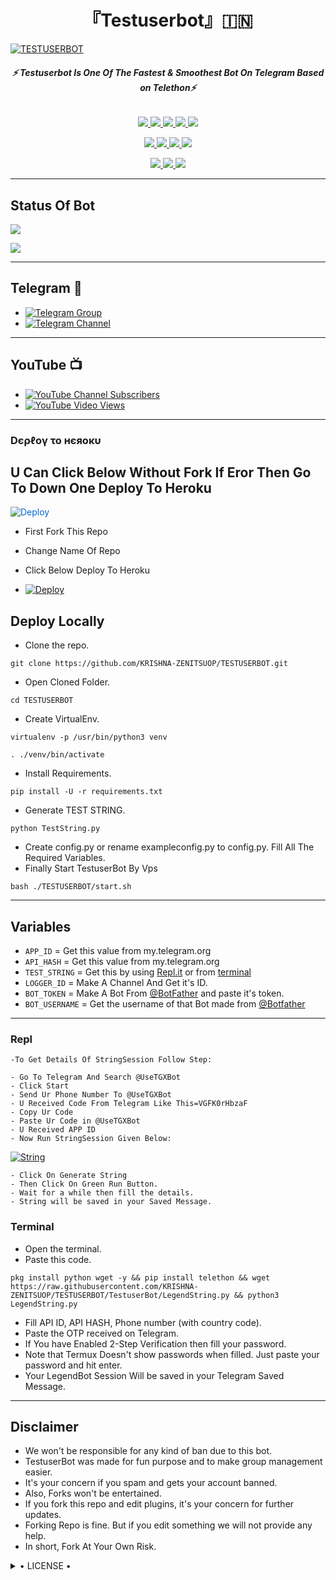 <h1 align="center">
<b> 『Testuserbot』🇮🇳 </b>
</h1>

[![TESTUSERBOT](https://te.legra.ph/file/e0d2a58ee8d25a9f29a60.jpg)](https://github.com/KRISHNA-ZENITSUOP/TESTUSERBOT)

<h6 align="center">
  <b>⚡ Testuserbot Is One Of The Fastest & Smoothest Bot On Telegram Based on Telethon⚡</b>
</h6>

<p align="center">
<a href="https://github.com/KRISHNA-ZENITSUOP/TESTUSERBOT" alt="GitHub closed issues"> <img src="https://img.shields.io/github/issues-closed-raw/KRISHNA-ZENITSUOP/TESTUSERBOT?style=flat&logo=github&color=success" /> </a>
<a href="https://github.com/KRISHNA-ZENITSUOP/TESTUSERBOT/graphs/contributors" alt="GitHub contributors"> <img src="https://img.shields.io/github/contributors/KRISHNA-ZENITSUOP/TESTUSERBOT?style=flat&logo=github" /> </a>
<a href="https://github.com/KRISHNA-ZENITSUOP/TESTUSERBOT/network/members" alt="GitHub forks"> <img src="https://img.shields.io/github/forks/KRISHNA-ZENITSUOP/TESTUSERBOT?label=Forks&logo=github" /> </a>
<a href="https://github.com/LES/TESTUSERBOT" alt="gitHub closed pull requests"> <img src="https://img.shields.io/github/issues-pr-closed-raw/KRISHNA-ZENITSUOP/TESTUSERBOT?color=success" /> </a>
<a href="https://github.com/KRISHNA-ZENITSUOP/TESTUSERBOT" alt="GitHub issues"> <img src="https://img.shields.io/github/issues-raw/KRISHNA-ZENITSUOP/TESTUSERBOT?style=flat&logo=github&color=yellow" /> </a>
</p>
<p align="center">
<a href="https://www.python.org/" alt="made-with-python"> <img src="https://img.shields.io/badge/Made%20with-Python-1f425f.svg?style=flat&logo=python&color=blue" /> </a>
<a href="https://github.com/KRISHNA-ZENITSU/TESTUSERBOT" alt="Docker!"> <img src="https://aleen42.github.io/badges/src/docker.svg" /> </a>
<a href="https://github.com/KRISHNA-ZENITSUOP/TESTUSERBOT" alt="GitHub repo size"> <img src="https://img.shields.io/github/repo-size/KRISHNA-ZENITSUOP/TESTUSERBOT" /> </a>
<a href="https://github.com/KRISHNA-ZENITSUOP/TESTUSERBOT/blob/master/LICENSE" alt="GPLv3 license"> <img src="https://img.shields.io/badge/License-GPLv3-blue.svg" /> </a>
</p>
<p align="center">
<a href="https://t.me/Krishna_Userbot" alt="Telegram!"> <img src="https://aleen42.github.io/badges/src/telegram.svg" /> </a>
<a href="https://github.com/KRISHNA-ZENITSUOP/TESTUSERBOT/graphs/commit-activity" alt="Maintenance"> <img src="https://img.shields.io/badge/Maintained%3F-yes-green.svg" /> </a>
<a href="https://makeapullrequest.com" alt="PRs Welcome"> <img src="https://img.shields.io/badge/PRs-welcome-brightgreen.svg?style=flat-square" /> </a>
</p>

------
## Status Of Bot 
<p align="left">
    <a href="https://github.com/KRISHNA-ZENITSUOP/TESTUSERBOT/network/members"><img src="https://img.shields.io/github/forks/KRISHNA-ZENITSUOP/TESTUSERBOT?label=Forks&logoColor=Black&style=social"></a><p align="left"><a href="https://github.com/KRISHNA-ZENITSUOP/TESTUSERBOT/stargazers"><img src="https://img.shields.io/github/stars/KRISHNA-ZENITSUOP/TESTUSERBOT?logoColor=Blue&style=social"></a><p align="left"><a href="https://github.com/KRISHNA-ZENITSUOP/TESTUSERBOT"></a><p align="left"><a href="https://github.com/KRISHNA-ZENITSUOP/TESTUSERBOT?"></a>

------
## Telegram 🏪
- [![Telegram Group](https://img.shields.io/badge/Telegram-Group-brightgreen)](https://t.me/Krishna_Userbot)
- [![Telegram Channel](https://img.shields.io/badge/Telegram-Channel-brightgreen)](https://t.me/Official_LegendBot)

------
## YouTube 📺
- [![YouTube Channel Subscribers](https://img.shields.io/youtube/channel/subscribers/UCvp8PY25PTRhFDZjLv3sVfg?style=social)](https://youtube.com/c/UltraLegendArmyOfficial)
- [![YouTube Video Views](https://img.shields.io/youtube/views/9dQgdUJfk_k?label=Tutorial+•+Heroku+•&style=social)](https://youtu.be/9dQgdUJfk_k)

------------
<h3> Dєρℓογ το нєяοκυ </h3>

## U Can Click Below Without Fork If Eror Then Go To Down One Deploy To Heroku

<a href="https://heroku.com/deploy/" rel="nofollow" style="background-color: initial; box-sizing: border-box; color: #0366d6; text-decoration-line: none;"><img alt="Deploy" data-canonical-src="https://www.herokucdn.com/deploy/button.svg" src="https://camo.githubusercontent.com/83b0e95b38892b49184e07ad572c94c8038323fb/68747470733a2f2f7777772e6865726f6b7563646e2e636f6d2f6465706c6f792f627574746f6e2e737667" style="border-style: none; box-sizing: initial; max-width: 100%;" /></a></div>
</a>

- First Fork This Repo

- Change Name Of Repo

- Click Below Deploy To Heroku


- [![Deploy](https://te.legra.ph/file/e0d2a58ee8d25a9f29a60.jpg)](https://heroku.com/deploy/)

## Deploy Locally

- Clone the repo. 

`git clone https://github.com/KRISHNA-ZENITSUOP/TESTUSERBOT.git`
- Open Cloned Folder.

`cd TESTUSERBOT`
- Create VirtualEnv.

`virtualenv -p /usr/bin/python3 venv`

`. ./venv/bin/activate`
- Install Requirements.

`pip install -U -r requirements.txt`
- Generate TEST STRING.

`python TestString.py`
- Create config.py or rename exampleconfig.py to config.py. Fill All The Required Variables.
- Finally Start TestuserBot By Vps

`bash ./TESTUSERBOT/start.sh`

---------

## Variables

- `APP_ID`  =  Get this value from my.telegram.org
- `API_HASH`  =  Get this value from my.telegram.org
- `TEST_STRING`  =  Get this by using [Repl.it](#Repl) or from [terminal](#Terminal)
- `LOGGER_ID`  =  Make A Channel And Get it's ID.
- `BOT_TOKEN`  =  Make A Bot From [@BotFather](https://t.me/botfather) and paste it's token.
- `BOT_USERNAME`  =  Get the username of that Bot made from [@Botfather](https://t.me/botfather)

------
### Repl


    -To Get Details Of StringSession Follow Step: 

    - Go To Telegram And Search @UseTGXBot
    - Click Start
    - Send Ur Phone Number To @UseTGXBot
    - U Received Code From Telegram Like This=VGFK0rHbzaF
    - Copy Ur Code
    - Paste Ur Code in @UseTGXBot
    - U Received APP ID
    - Now Run StringSession Given Below:
   

[![String](https://te.legra.ph/file/e0d2a58ee8d25a9f29a60.jpg)](https://replit.com/@KrishnaJaiswal1/LEGENDBOT#main.py) 

    - Click On Generate String
    - Then Click On Green Run Button.
    - Wait for a while then fill the details.
    - String will be saved in your Saved Message.


### Terminal
- Open the terminal.
- Paste this code.

`pkg install python wget -y && pip install telethon && wget https://raw.githubusercontent.com/KRISHNA-ZENITSUOP/TESTUSERBOT/TestuserBot/LegendString.py && python3 LegendString.py`
- Fill API ID, API HASH, Phone number (with country code).
- Paste the OTP received on Telegram.
- If You have Enabled 2-Step Verification then fill your password.
- Note that Termux Doesn't show passwords when filled. Just paste your password and hit enter.
- Your LegendBot Session Will be saved in your Telegram Saved Message.


------
## Disclaimer
- We won't be responsible for any kind of ban due to this bot.
- TestuserBot was made for fun purpose and to make group management easier.
- It's your concern if you spam and gets your account banned.
- Also, Forks won't be entertained.
- If you fork this repo and edit plugins, it's your concern for further updates.
- Forking Repo is fine. But if you edit something we will not provide any help.
- In short, Fork At Your Own Risk.

<details>

  <summary> • LICENSE • </summary>

![](https://www.gnu.org/graphics/gplv3-or-later.png)

LEGEND-OS

Poject [TESTUSERBOT](https://github.com/KRISHNA-ZENITSUOP/TESTUSERBOT) is free software: you can redistribute it and/or modify

it under the terms of the GNU General Public License as published by

the Free Software Foundation, either version 3 of the License, or

(at your option) any later version.

This program is distributed in the hope that it will be useful,

but WITHOUT ANY WARRANTY; without even the implied warranty of

MERCHANTABILITY or FITNESS FOR A PARTICULAR PURPOSE.  See the

GNU General Public License for more details.

You should have received a copy of the GNU General Public License

along with this program. If not, see <https://www.gnu.org/licenses/>.

</details>
